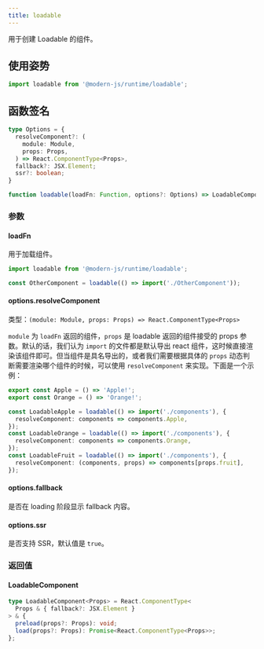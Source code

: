 ```yaml
---
title: loadable
---
```


用于创建 Loadable 的组件。

## 使用姿势

```ts
import loadable from '@modern-js/runtime/loadable';
```

## 函数签名

```ts
type Options = {
  resolveComponent?: (
    module: Module,
    props: Props,
  ) => React.ComponentType<Props>,
  fallback?: JSX.Element;
  ssr?: boolean;
}

function loadable(loadFn: Function, options?: Options) => LoadableComponent
```

### 参数

#### loadFn

用于加载组件。

```ts
import loadable from '@modern-js/runtime/loadable';

const OtherComponent = loadable(() => import('./OtherComponent'));
```

#### options.resolveComponent

类型：`(module: Module, props: Props) => React.ComponentType<Props>`

`module` 为 `loadFn` 返回的组件，`props` 是 loadable 返回的组件接受的 props 参数。默认的话，我们认为 `import` 的文件都是默认导出 react 组件，这时候直接渲染该组件即可。但当组件是具名导出的，或者我们需要根据具体的 `props` 动态判断需要渲染哪个组件的时候，可以使用 `resolveComponent` 来实现。下面是一个示例：

```ts title='component.js'
export const Apple = () => 'Apple!';
export const Orange = () => 'Orange!';
```

```ts title='loadable.js'
const LoadableApple = loadable(() => import('./components'), {
  resolveComponent: components => components.Apple,
});
const LoadableOrange = loadable(() => import('./components'), {
  resolveComponent: components => components.Orange,
});
const LoadableFruit = loadable(() => import('./components'), {
  resolveComponent: (components, props) => components[props.fruit],
});
```

#### options.fallback

是否在 loading 阶段显示 fallback 内容。

#### options.ssr

是否支持 SSR，默认值是 `true`。

### 返回值

#### LoadableComponent

```ts
type LoadableComponent<Props> = React.ComponentType<
  Props & { fallback?: JSX.Element }
> & {
  preload(props?: Props): void;
  load(props?: Props): Promise<React.ComponentType<Props>>;
};
```
